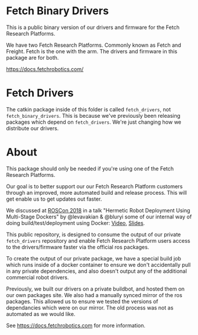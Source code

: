# Fetch Binary Drivers

This is a public binary version of our drivers and firmware for the Fetch Research Platforms.

We have two Fetch Research Platforms. Commonly known as Fetch and Freight. Fetch is the one with the arm.
The drivers and firmware in this package are for both.

https://docs.fetchrobotics.com/

# Fetch Drivers

The catkin package inside of this folder is called `fetch_drivers`, not `fetch_binary_drivers`.
This is because we've previously been releasing packages which depend on `fetch_drivers`.
We're just changing how we distribute our drivers.

# About

This package should only be needed if you're using one of the Fetch Research Platforms.

Our goal is to better support our our Fetch Research Platform customers through an improved, more automated build and release process. This will get enable us to get updates out faster.

We discussed at [ROSCon 2018](https://roscon.ros.org/2018/) in a talk "Hermetic Robot Deployment Using Multi-Stage Dockers"
by @levavakian & @bluryi some of our internal way of doing build/test/deployment using Docker:
[Video](https://vimeo.com/293626218),
[Slides](https://roscon.ros.org/2018/presentations/ROSCon2018_multistage_docker_for_robot_deployment.pdf).

This public repository, is designed to consume the output of our private `fetch_drivers` repository and enable
Fetch Research Platform users access to the drivers/firmware faster via the official ros packages.

To create the output of our private package, we have a special build job which runs inside of a docker container to ensure we don't accidentally
pull in any private dependencies, and also doesn't output any of the additional commercial robot drivers.

Previously, we built our drivers on a private buildbot, and hosted them on our own packages site.
We also had a manually synced mirror of the ros packages. This allowed us to ensure we tested the versions of dependancies which were on our mirror.
The old process was not as automated as we would like.

See https://docs.fetchrobotics.com for more information.
